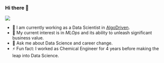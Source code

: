 ### Hi there 👋

![](https://komarev.com/ghpvc/?username=jmoreno127&color=blue)

- 🔭 I am currently working as a Data Scientist in [AlgoDriven](https://algodriven.xyz/).
- 🌱 My current interest is in _MLOps_ and its ability to unleash significant business value.
- 💬 Ask me about Data Science and career change.
- ⚡ Fun fact: I worked as Chemical Engineer for 4 years before making the leap into Data Science.
